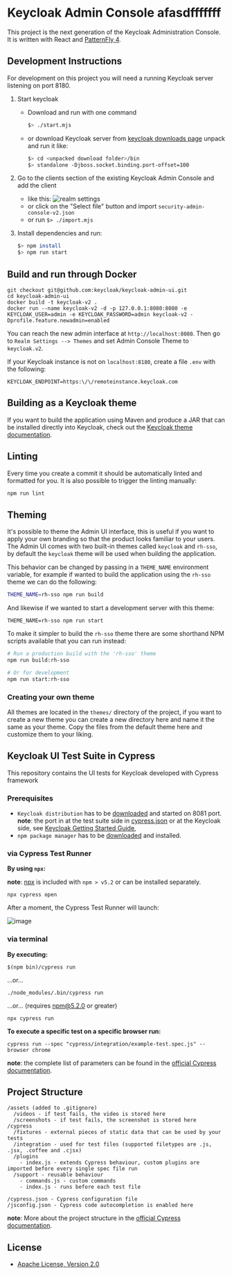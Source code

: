 # Keycloak Admin Console afasdfffffff
This project is the next generation of the Keycloak Administration Console.  It is written with React and [PatternFly 4][1].

## Development Instructions

For development on this project you will need a running Keycloak server listening on port 8180.

1. Start keycloak
    * Download and run with one command
        ```bash
        $> ./start.mjs
        ```
    * or download Keycloak server from [keycloak downloads page][2] unpack and run it like:
        ```bash
        $> cd <unpacked download folder>/bin
        $> standalone -Djboss.socket.binding.port-offset=100
        ```
1. Go to the clients section of the existing Keycloak Admin Console and add the client
    * like this:
    ![realm settings](./realm-settings.png "Realm Settings")
    * or click on the "Select file" button and import `security-admin-console-v2.json`
    * or run `$> ./import.mjs`

1. Install dependencies and run:
    ```bash
    $> npm install
    $> npm run start
    ```

## Build and run through Docker
    git checkout git@github.com:keycloak/keycloak-admin-ui.git
    cd keycloak-admin-ui
    docker build -t keycloak-v2 .
    docker run --name keycloak-v2 -d -p 127.0.0.1:8080:8080 -e KEYCLOAK_USER=admin -e KEYCLOAK_PASSWORD=admin keycloak-v2 -Dprofile.feature.newadmin=enabled

You can reach the new admin interface at `http://localhost:8080`. Then go to `Realm Settings --> Themes` and set Admin Console Theme to `keycloak.v2`.

If your Keycloak instance is not on `localhost:8180`, create a file `.env` with the following:

    KEYCLOAK_ENDPOINT=https:\/\/remoteinstance.keycloak.com

## Building as a Keycloak theme

If you want to build the application using Maven and produce a JAR that can be installed directly into Keycloak, check out the [Keycloak theme documentation](./keycloak-theme/README.md).

## Linting

Every time you create a commit it should be automatically linted and formatted for you. It is also possible to trigger the linting manually:

```bash
npm run lint
```

## Theming

It's possible to theme the Admin UI interface, this is useful if you want to apply your own branding so that the product looks familiar to your users. The Admin UI comes with two built-in themes called `keycloak` and `rh-sso`, by default the `keycloak` theme will be used when building the application.

This behavior can be changed by passing in a `THEME_NAME` environment variable, for example if wanted to build the application using the `rh-sso` theme we can do the following:

```bash
THEME_NAME=rh-sso npm run build
```

And likewise if we wanted to start a development server with this theme:

```
THEME_NAME=rh-sso npm run start
```

To make it simpler to build the `rh-sso` theme there are some shorthand NPM scripts available that you can run instead:

```bash
# Run a production build with the 'rh-sso' theme
npm run build:rh-sso

# Or for development
npm run start:rh-sso 
```

### Creating your own theme

All themes are located in the `themes/` directory of the project, if you want to create a new theme you can create a new directory here and name it the same as your theme. Copy the files from the default theme here and customize them to your liking.

## Keycloak UI Test Suite in Cypress

This repository contains the UI tests for Keycloak developed with Cypress framework
### Prerequisites
* `Keycloak distribution` has to be [downloaded](https://www.keycloak.org/downloads) and started on 8081 port.  
**note**: the port in at the test suite side in [cypress.json](cypress.json) or at the Keycloak side, see [Keycloak Getting Started Guide](https://www.keycloak.org/docs/latest/getting_started/#starting-the-keycloak-server),
* `npm package manager` has to be [downloaded](https://nodejs.org/en/download/) and installed.

### via Cypress Test Runner

**By using `npx`:**

**note**: [npx](https://www.npmjs.com/package/npx) is included with `npm > v5.2` or can be installed separately.

```shell
npx cypress open
```

After a moment, the Cypress Test Runner will launch:

 ![image](https://drive.google.com/uc?export=view&id=1i4_VABpM29VwrrAcvEY31w7EuymifcwV)

### via terminal

**By executing:**

```shell
$(npm bin)/cypress run
```

...or...

```shell
./node_modules/.bin/cypress run
```

...or... (requires npm@5.2.0 or greater)

```shell
npx cypress run
```
**To execute a specific test on a specific browser run:**

```shell
cypress run --spec "cypress/integration/example-test.spec.js" --browser chrome
```
**note**: the complete list of parameters can be found in the [official Cypress documentation](https://docs.cypress.io/guides/guides/command-line.html#Commands).

## Project Structure

```text
/assets (added to .gitignore)
  /videos - if test fails, the video is stored here
  /screenshots - if test fails, the screenshot is stored here
/cypress
  /fixtures - external pieces of static data that can be used by your tests
  /integration - used for test files (supported filetypes are .js, .jsx, .coffee and .cjsx)
  /plugins
    - index.js - extends Cypress behaviour, custom plugins are imported before every single spec file run
  /support - reusable behaviour
    - commands.js - custom commands
    - index.js - runs before each test file

/cypress.json - Cypress configuration file
/jsconfig.json - Cypress code autocompletion is enabled here
```
**note**: More about the project structure in the [official Cypress documentation](https://docs.cypress.io/guides/core-concepts/writing-and-organizing-tests.html#Folder-Structure).
## License

* [Apache License, Version 2.0](https://www.apache.org/licenses/LICENSE-2.0)


[1]: https://www.patternfly.org/v4/
[2]: https://www.keycloak.org/downloads